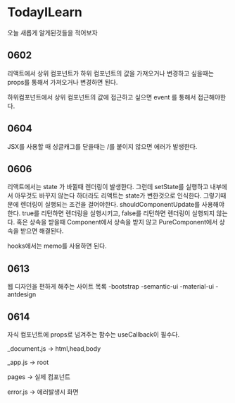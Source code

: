 # TodayILearn
오늘 새롭게 알게된것들을 적어보자
## 0602

리액트에서 상위 컴포넌트가 하위 컴포넌트의 값을 가져오거나 변경하고 싶을때는 props를 통해서 가져오거나 변경하면 된다.

하위컴포넌트에서 상위 컴포넌트의 값에 접근하고 싶으면 event 를 통해서 접근해야한다.

## 0604
JSX를 사용할 때 싱글캐그를 닫을때는 /를 붙이지 않으면 에러가 발생한다.

## 0606

리액트에서는 state 가 바뀔때 렌더링이 발생한다. 그런데 setState를 실행하고 내부에서 아무것도 바꾸지 않는다 하더라도
리액트는 state가 변한것으로 인식한다. 그렇기때문에 렌더링이 실행되는 조건을 걸어야한다.
shouldComponentUpdate를 사용해야한다. true를 리턴하면 렌더링을 실행시키고, false를 리턴하면 렌더링이 실행되지 않는다.
혹은 상속을 받을때 Component에서 상속을 받지 않고 PureComponent에서 상속을 받으면 해결된다.

hooks에서는 memo를 사용하면 된다.

## 0613

웹 디자인을 편하게 해주는 사이트 목록
-bootstrap
-semantic-ui
-material-ui
-antdesign

## 0614
자식 컴포넌트에 props로 넘겨주는 함수는 useCallback이 필수다.

_document.js     -> html,head,body

_app.js          -> root

pages            -> 실제 컴포넌트

error.js         -> 에러발생시 화면 


